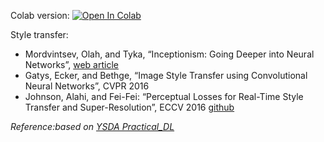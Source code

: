 Colab version:
[![Open In Colab](https://colab.research.google.com/assets/colab-badge.svg)](https://colab.research.google.com/github/girafe-ai/ml-mipt/blob/advanced/week13_cnn_and_style_transfer/week13_style_transfer.ipynb)



Style transfer:

* Mordvintsev, Olah, and Tyka, “Inceptionism: Going Deeper into Neural Networks”,
[web article](https://research.googleblog.com/2015/06/inceptionism-going-deeper-into-neural.html)
* Gatys, Ecker, and Bethge, “Image Style Transfer using Convolutional Neural Networks”, CVPR 2016
* Johnson, Alahi, and Fei-Fei: “Perceptual Losses for Real-Time Style Transfer and Super-Resolution”, ECCV 2016 [github](https://github.com/jcjohnson/fast-neural-style)


_Reference:based on [YSDA Practical_DL](https://github.com/yandexdataschool/Practical_DL/tree/spring2019/week06_style_transfer)_

